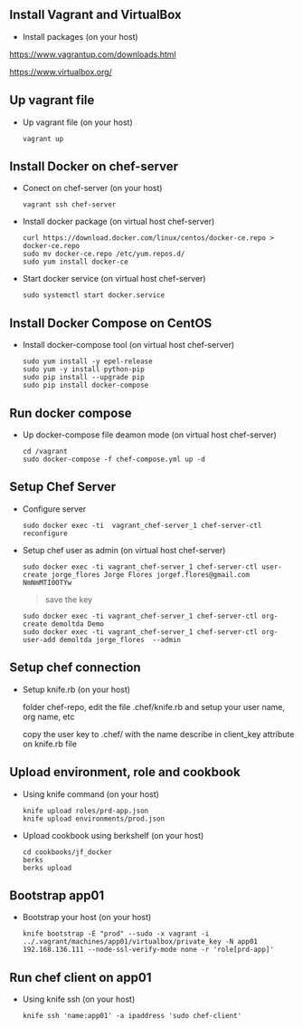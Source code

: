 Install Vagrant and VirtualBox
------------------------------

- Install packages (on your host)

https://www.vagrantup.com/downloads.html

https://www.virtualbox.org/

Up vagrant file
---------------

- Up vagrant file (on your host)

  ```
  vagrant up
  ```


Install Docker on chef-server
-----------------------------
- Conect on chef-server (on your host)
  
  ```
  vagrant ssh chef-server 
  ```

- Install docker package (on virtual host chef-server)

  ```
  curl https://download.docker.com/linux/centos/docker-ce.repo > docker-ce.repo
  sudo mv docker-ce.repo /etc/yum.repos.d/
  sudo yum install docker-ce
  ```

- Start docker service (on virtual host chef-server)

  ```
  sudo systemctl start docker.service
  ```

Install Docker Compose on CentOS
--------------------------------

- Install docker-compose tool (on virtual host chef-server)

  ```
  sudo yum install -y epel-release
  sudo yum -y install python-pip
  sudo pip install --upgrade pip
  sudo pip install docker-compose
  ```
  

Run docker compose
------------------

- Up docker-compose file deamon mode (on virtual host chef-server)

  ```
  cd /vagrant
  sudo docker-compose -f chef-compose.yml up -d
  ```

Setup Chef Server
-----------------

- Configure server
  
  ```
  sudo docker exec -ti  vagrant_chef-server_1 chef-server-ctl reconfigure
  ```

- Setup chef user as admin (on virtual host chef-server)

  ```
  sudo docker exec -ti vagrant_chef-server_1 chef-server-ctl user-create jorge_flores Jorge Flores jorgef.flores@gmail.com NmNmMTI0OTYw
  ```

  > save the key  

  ```
  sudo docker exec -ti vagrant_chef-server_1 chef-server-ctl org-create demoltda Demo
  sudo docker exec -ti vagrant_chef-server_1 chef-server-ctl org-user-add demoltda jorge_flores  --admin
  ```
  

Setup chef connection 
---------------------

- Setup knife.rb (on your host)

  folder chef-repo, edit the file .chef/knife.rb and setup your user name, org name, etc
  
  copy the user key to .chef/ with the name describe in client_key attribute on knife.rb file


Upload environment, role and cookbook
-------------------------------------

- Using knife command (on your host)

  ```
  knife upload roles/prd-app.json
  knife upload environments/prod.json
  ```
  
- Upload cookbook using berkshelf (on your host)

  ```
  cd cookbooks/jf_docker
  berks 
  berks upload
  ```
  
Bootstrap app01
---------------

- Bootstrap your host (on your host)

  ```
  knife bootstrap -E "prod" --sudo -x vagrant -i ../.vagrant/machines/app01/virtualbox/private_key -N app01 192.168.136.111 --node-ssl-verify-mode none -r 'role[prd-app]'
  ```
  
Run chef client on app01
------------------------

- Using knife ssh (on your host)

  ```
  knife ssh 'name:app01' -a ipaddress 'sudo chef-client'
  ```

